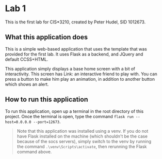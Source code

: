 # Lab 1

This is the first lab for CIS*3210, created by Peter Hudel, SID 1012673.

## What this application does

This is a simple web-based application that uses the template that was provided for the first lab. It uses Flask as a backend, and JQuery and default CCSS+HTML.

This application simply displays a base home screen with a bit of interactivity. This screen has Link: an interactive friend to play with. You can press a button to make him play an animation, in addition to another button which shows an alert.

## How to run this application

To run this application, open up a terminal in the root directory of this project. Once the terminal is open, type the command `flask run --host=0.0.0.0 --port=12673`.

> Note that this application was installed using a venv. If you do not have Flask installed on the machine (which shouldn't be the case because of the socs servers), simply switch to the venv by running the command `.\venv\Scripts\activate`, then rerunning the Flask command above.
